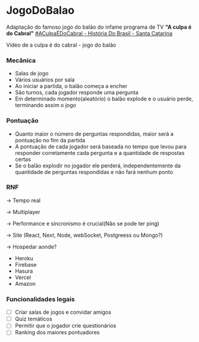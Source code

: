 # JogoDoBalao

Adaptação do famoso jogo do balão do infame programa de TV **"A culpa é do Cabral"**
[#ACulpaÉDoCabral - História Do Brasil - Santa Catarina](https://www.youtube.com/watch?v=7FhjscnmjAU&list=RDQMmPO9cx1oYDA&start_radio=1)

Vídeo de a culpa é do cabral - jogo do balão

### Mecânica

- Salas de jogo
- Vários usuários por sala
- Ao iniciar a partida, o balão começa a encher
- São turnos, cada jogador responde uma pergunta
- Em determinado momento(aleatório) o balão explode e o usuário perde, terminando assim o jogo

### Pontuação

- Quanto maior o número de perguntas respondidas, maior será a pontuação no fim da partida
- A pontuação de cada jogador será baseada no tempo que levou para responder corretamente cada pergunta e a quantidade de respostas certas
- Se o balão explodir no jogador ele perderá, independentemente da quantidade de perguntas respondidas e não fará nenhum ponto

### RNF

→ Tempo real

→ Multiplayer

→ Performance e sincronismo é crucial(Não se pode ter ping)

→ Site (React, Next, Node, webSocket, Postgreess ou  Mongo?)

→ Hospedar aonde? 

- Heroku
- Firebase
- Hasura
- Vercel
- Amazon

### Funcionalidades legais

- [ ]  Criar salas de jogos e convidar amigos
- [ ]  Quiz temáticos
- [ ]  Permitir que o jogador crie questionários
- [ ]  Ranking dos maiores pontuadores
